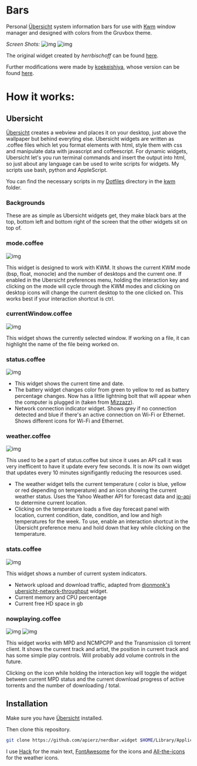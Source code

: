 # Bars

Personal [Übersicht](http://tracesof.net/uebersicht/) system information bars for use with [Kwm](https://github.com/koekeishiya/kwm) window manager and designed with colors from the Gruvbox theme.

*Screen Shots:*
![img](https://github.com/apierz/nerdbar.widget/blob/master/screens/screenshotone.png?raw=true)
![img](https://github.com/apierz/nerdbar.widget/blob/master/screens/screenshottwo.png?raw=true)


The original widget created by *herrbischoff* can be found [here](https://github.com/herrbischoff/nerdbar.widget).

Further modifications were made by [koekeishiya](https://github.com/koekeishiya), whose version can be found [here](https://github.com/koekeishiya/nerdbar.widget).


# How it works:

## Ubersicht

[Übersicht](http://tracesof.net/uebersicht/) creates a webview and places it on your desktop, just above the wallpaper but behind everyting else. Ubersicht widgets are written as .coffee files which let you format elements with html, style them with css and manipulate data with javascript and coffeescript. For dynamic widgets, Ubersicht let's you run terminal commands and insert the output into html, so just about any language can be used to write scripts for widgets. My scripts use bash, python and AppleScript.

You can find the necessary scripts in my [Dotfiles](http://github.com/apierz/dotfiles) directory in the [kwm](http://github.com/apierz/dotfiles/tree/master/kwm) folder.

### Backgrounds
These are as simple as Ubersicht widgets get, they make black bars at the top, bottom left and bottom right of the screen that the other widgets sit on top of.

### mode.coffee
![img](https://github.com/apierz/nerdbar.widget/blob/master/screens/screenshotthree.png?raw=true)

This widget is designed to work with KWM. It shows the current KWM mode (bsp, float, monocle) and the number of desktops and the current one. If enabled in the Ubersicht preferences menu, holding the interaction key and clicking on the mode will cycle through the KWM modes and clicking on desktop icons will change the current desktop to the one clicked on. This works best if your interaction shortcut is ctrl.

### currentWindow.coffee
![img](https://github.com/apierz/nerdbar.widget/blob/master/screens/screenshotfour.png?raw=true)

This widget shows the currently selected window. If working on a file, it can highlight the name of the file being worked on.

### status.coffee
![img](https://github.com/apierz/nerdbar.widget/blob/master/screens/screenshot5.png?raw=true)

* This widget shows the current time and date.
* The battery widget changes color from green to yellow to red as battery percentage changes. Now has a little lightning bolt that will appear when the computer is plugged in (taken from [Mizzazz](https://github.com/Mizzazz/Betterbar)).
* Network connection indicator widget. Shows grey if no connection detected and blue if there's an active connection on Wi-Fi or Ethernet. Shows different icons for Wi-Fi and Ethernet.

### weather.coffee
![img](https://github.com/apierz/nerdbar.widget/blob/master/screens/screenshot6.png?raw=true)

This used to be a part of status.coffee but since it uses an API call it was very inefficent to have it update every few seconds. It is now its own widget that updates every 10 minutes signifigantly reducing the resources used.

* The weather widget tells the current temperature ( color is blue, yellow or red depending on temperature) and an icon showing the current weather status. Uses the Yahoo Weather API for forecast data and [ip-api](http://ip.api.com) to determine current location.
* Clicking on the temperature loads a five day forecast panel with location, current condition, date, condition, and low and high temperatures for the week. To use, enable an interaction shortcut in the Übersicht preference menu and hold down that key while clicking on the temperature.

### stats.coffee
![img](https://github.com/apierz/nerdbar.widget/blob/master/screens/screenshot7.png?raw=true)

This widget shows a number of current system indicators.

* Network upload and download traffic, adapted from [dionmonk's](https://github.com/dionmunk) [ubersicht-network-throughput](https://github.com/dionmunk/ubersicht-network-throughput) widget.
* Current memory and CPU percentage
* Current free HD space in gb

### nowplaying.coffee
![img](https://github.com/apierz/nerdbar.widget/blob/master/screens/screenshot8.png?raw=true)
![img](https://github.com/apierz/nerdbar.widget/blob/master/screens/screenshot9.png?raw=true)

This widget works with MPD and NCMPCPP and the Transmission cli torrent client. It shows the current track and artist, the position in current track and has some simple play controls. Will probably add volume controls in the future.

Clicking on the icon while holding the interaction key will toggle the widget between current MPD status and the current download progress of active torrents and the number of downloading / total.

## Installation

Make sure you have [Übersicht](http://tracesof.net/uebersicht/) installed.

Then clone this repository.

```bash
git clone https://github.com/apierz/nerdbar.widget $HOME/Library/Application\ Support/Übersicht/widgets/nerdbar.widget
```

I use [Hack](http://sourcefoundry.org/hack/) for the main text, [FontAwesome](http://fontawesome.io) for the icons and [All-the-icons](https://github.com/domtronn/all-the-icons.el) for the weather icons.
